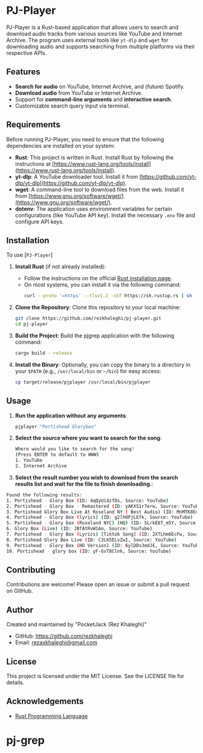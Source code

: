 # PJ-Player

PJ-Player is a Rust-based application that allows users to search and download audio tracks from various sources like YouTube and Internet Archive. The program uses external tools like `yt-dlp` and `wget` for downloading audio and supports searching from multiple platforms via their respective APIs.

## Features

- **Search for audio** on YouTube, Internet Archive, and (future) Spotify.
- **Download audio** from YouTube or Internet Archive.
- Support for **command-line arguments** and **interactive search**.
- Customizable search query input via terminal.

## Requirements

Before running PJ-Player, you need to ensure that the following dependencies are installed on your system:

- **Rust**: This project is written in Rust. Install Rust by following the instructions at [https://www.rust-lang.org/tools/install](https://www.rust-lang.org/tools/install).
- **yt-dlp**: A YouTube downloader tool. Install it from [https://github.com/yt-dlp/yt-dlp](https://github.com/yt-dlp/yt-dlp).
- **wget**: A command-line tool to download files from the web. Install it from [https://www.gnu.org/software/wget/](https://www.gnu.org/software/wget/).
- **dotenv**: The application uses environment variables for certain configurations (like YouTube API key). Install the necessary `.env` file and configure API keys.

## Installation

To use [`PJ-Player`]

1. **Install Rust** (if not already installed):

   - Follow the instructions on the official [Rust installation page](https://www.rust-lang.org/tools/install).
   - On most systems, you can install it via the following command:
     ```sh
     curl --proto '=https' --tlsv1.2 -sSf https://sh.rustup.rs | sh
     ```

2. **Clone the Repository**:
   Clone this repository to your local machine:

   ```sh
   git clone https://github.com/rezkhaleghi/pj-player.git
   cd pj-player
   ```

3. **Build the Project**:
   Build the pjgrep application with the following command:

   ```sh
   cargo build --release
   ```

4. **Install the Binary**:
   Optionally, you can copy the binary to a directory in your `$PATH` (e.g., `/usr/local/bin` or `~/bin`) for easy access:

   ```sh
   cp target/release/pjplayer /usr/local/bin/pjplayer
   ```

## Usage

1. **Run the application without any arguments**:

   ```sh
   pjplayer "Portishead Glorybox"
   ```

2. **Select the source where you want to search for the song**:

   ```sh
   Where would you like to search for the song?
   (Press ENTER to default to WWW)
   1. YouTube
   2. Internet Archive
   ```

3. **Select the result number you wish to download from the search results list and wait for the file to finish downloading.**:

```sh
Found the following results:
1. Portishead - Glory Box (ID: 4qQyUi4zfDs, Source: YouTube)
2. Portishead - Glory Box - Remastered (ID: yAKX51r7erw, Source: YouTube)
3. Portishead Glory Box Live At Roseland NY ( Best Audio) (ID: MnMTK8EdsOc, Source: YouTube)
4. Portishead - Glory Box (lyrics) (ID: g2lhOPjLEfk, Source: YouTube)
5. Portishead - Glory box (Roseland NYC) (HQ) (ID: SLrkE6T_m5Y, Source: YouTube)
6. Glory Box (Live) (ID: JBfAtRvW1Ao, Source: YouTube)
7. Portishead - Glory Box (Lyrics) [Tiktok Song] (ID: 2XTLhm6EcFw, Source: YouTube)
8. Portishead Glory Box Live (ID: C3LK5ELvZwI, Source: YouTube)
9. Portishead - Glory Box (HD Version) (ID: 6ylDDs3mdJE, Source: YouTube)
10. Portishead - glory box (ID: yF-GvT8Clnk, Source: YouTube)
```

## Contributing

Contributions are welcome! Please open an issue or submit a pull request on GitHub.

## Author

Created and maintained by "PocketJack (Rez Khaleghi)"

- GitHub: https://github.com/rezkhaleghi
- Email: rezaxkhaleghi@gmail.com

## License

This project is licensed under the MIT License. See the LICENSE file for details.

## Acknowledgements

- [Rust Programming Language](https://www.rust-lang.org/)

# pj-grep

```

```
